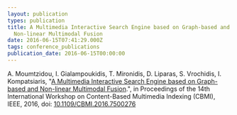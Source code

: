 ```yaml
---
layout: publication
types: publication
title: A Multimedia Interactive Search Engine based on Graph-based and
  Non-linear Multimodal Fusion
date: 2016-06-15T07:41:29.000Z
tags: conference_publications
publication_date: 2016-06-15T00:00:00
---
```

A. Moumtzidou, I. Gialampoukidis, T. Mironidis, D. Liparas, S. Vrochidis, I. Kompatsiaris, "[A Multimedia Interactive Search Engine based on Graph-based and Non-linear Multimodal Fusion](https://repositori.upf.edu/handle/10230/28145?locale-attribute=en).", in Proceedings of the 14th International Workshop on Content-Based Multimedia Indexing (CBMI), IEEE, 2016, doi: [10.1109/CBMI.2016.7500276](https://ieeexplore.ieee.org/document/7500276)
